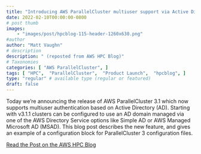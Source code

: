 ```yaml
---
title: "Introducing AWS ParallelCluster multiuser support via Active Directory"
date: 2022-02-10T00:00:00-0800
# post thumb
images:
    - "images/post/hpcblog-115-header-1260x630.png"
#author
author: "Matt Vaughn"
# description
description: " (reposted from AWS HPC Blog)"
# Taxonomies
categories: [ "AWS ParallelCluster", ]
tags: [ "HPC",  "ParallelCluster",  "Product Launch",  "hpcblog", ]
type: "regular" # available type (regular or featured)
draft: false
---
```


Today we’re announcing the release of AWS ParallelCluster 3.1 which now supports multiuser authentication based on Active Directory (AD). Starting with v3.1.1 clusters can be configured to use an AD domain managed via one of the AWS Directory Service options like Simple AD or AWS Managed Microsoft AD (MSAD). This blog post describes the new feature, and gives an example of a configuration block for ParallelCluster 3 configuration files.

<a href="https://aws.amazon.com/blogs/hpc/introducing-aws-parallelcluster-multiuser-support-via-active-directory/" class="btn btn-primary btn-lg active" role="button" aria-pressed="true" style="margin-top: 8px;">Read the Post on the AWS HPC Blog</a>